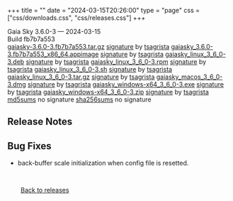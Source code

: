 +++
title = ""
date = "2024-03-15T20:26:00"
type = "page"
css = ["css/downloads.css", "css/releases.css"]
+++

<div class="download-container">
<div id="download-title">
<i class="fa-solid fa-tag"></i>
Gaia Sky <span class="downloads-version">3.6.0-3</span> — <i class="fa-solid fa-clock"></i>
<time class="downloads-releasedate" datetime="2024-03-15T20:26:00" title="Published: 2024-03-15T20:26:00">2024-03-15</time></div>
<div class="downloads-build">Build fb7b7a553</div>
<div class="download-section">
<a href="https://gaia.ari.uni-heidelberg.de/gaiasky/releases/3.6.0-3.fb7b7a553/gaiasky-3.6.0-3.fb7b7a553.tar.gz" class="download-button">gaiasky-3.6.0-3.fb7b7a553.tar.gz</a>
<span class="signature">
<a href="https://gaia.ari.uni-heidelberg.de/gaiasky/releases/3.6.0-3.fb7b7a553/gaiasky-3.6.0-3.fb7b7a553.tar.gz.sig">signature</a>  by  <a href="https://keyserver.ubuntu.com/pks/lookup?search=0x448C2B189756743013D5F7C22FD2A59C1D734C1F&fingerprint=on&op=index">tsagrista</a>
</span>
<a href="https://gaia.ari.uni-heidelberg.de/gaiasky/releases/3.6.0-3.fb7b7a553/gaiasky_3.6.0-3.fb7b7a553_x86_64.appimage" class="download-button">gaiasky_3.6.0-3.fb7b7a553_x86_64.appimage</a>
<span class="signature">
<a href="https://gaia.ari.uni-heidelberg.de/gaiasky/releases/3.6.0-3.fb7b7a553/gaiasky_3.6.0-3.fb7b7a553_x86_64.appimage.sig">signature</a>  by  <a href="https://keyserver.ubuntu.com/pks/lookup?search=0x448C2B189756743013D5F7C22FD2A59C1D734C1F&fingerprint=on&op=index">tsagrista</a>
</span>
<a href="https://gaia.ari.uni-heidelberg.de/gaiasky/releases/3.6.0-3.fb7b7a553/gaiasky_linux_3_6_0-3.deb" class="download-button">gaiasky_linux_3_6_0-3.deb</a>
<span class="signature">
<a href="https://gaia.ari.uni-heidelberg.de/gaiasky/releases/3.6.0-3.fb7b7a553/gaiasky_linux_3_6_0-3.deb.sig">signature</a>  by  <a href="https://keyserver.ubuntu.com/pks/lookup?search=0x448C2B189756743013D5F7C22FD2A59C1D734C1F&fingerprint=on&op=index">tsagrista</a>
</span>
<a href="https://gaia.ari.uni-heidelberg.de/gaiasky/releases/3.6.0-3.fb7b7a553/gaiasky_linux_3_6_0-3.rpm" class="download-button">gaiasky_linux_3_6_0-3.rpm</a>
<span class="signature">
<a href="https://gaia.ari.uni-heidelberg.de/gaiasky/releases/3.6.0-3.fb7b7a553/gaiasky_linux_3_6_0-3.rpm.sig">signature</a>  by  <a href="https://keyserver.ubuntu.com/pks/lookup?search=0x448C2B189756743013D5F7C22FD2A59C1D734C1F&fingerprint=on&op=index">tsagrista</a>
</span>
<a href="https://gaia.ari.uni-heidelberg.de/gaiasky/releases/3.6.0-3.fb7b7a553/gaiasky_linux_3_6_0-3.sh" class="download-button">gaiasky_linux_3_6_0-3.sh</a>
<span class="signature">
<a href="https://gaia.ari.uni-heidelberg.de/gaiasky/releases/3.6.0-3.fb7b7a553/gaiasky_linux_3_6_0-3.sh.sig">signature</a>  by  <a href="https://keyserver.ubuntu.com/pks/lookup?search=0x448C2B189756743013D5F7C22FD2A59C1D734C1F&fingerprint=on&op=index">tsagrista</a>
</span>
<a href="https://gaia.ari.uni-heidelberg.de/gaiasky/releases/3.6.0-3.fb7b7a553/gaiasky_linux_3_6_0-3.tar.gz" class="download-button">gaiasky_linux_3_6_0-3.tar.gz</a>
<span class="signature">
<a href="https://gaia.ari.uni-heidelberg.de/gaiasky/releases/3.6.0-3.fb7b7a553/gaiasky_linux_3_6_0-3.tar.gz.sig">signature</a>  by  <a href="https://keyserver.ubuntu.com/pks/lookup?search=0x448C2B189756743013D5F7C22FD2A59C1D734C1F&fingerprint=on&op=index">tsagrista</a>
</span>
<a href="https://gaia.ari.uni-heidelberg.de/gaiasky/releases/3.6.0-3.fb7b7a553/gaiasky_macos_3_6_0-3.dmg" class="download-button">gaiasky_macos_3_6_0-3.dmg</a>
<span class="signature">
<a href="https://gaia.ari.uni-heidelberg.de/gaiasky/releases/3.6.0-3.fb7b7a553/gaiasky_macos_3_6_0-3.dmg.sig">signature</a>  by  <a href="https://keyserver.ubuntu.com/pks/lookup?search=0x448C2B189756743013D5F7C22FD2A59C1D734C1F&fingerprint=on&op=index">tsagrista</a>
</span>
<a href="https://gaia.ari.uni-heidelberg.de/gaiasky/releases/3.6.0-3.fb7b7a553/gaiasky_windows-x64_3_6_0-3.exe" class="download-button">gaiasky_windows-x64_3_6_0-3.exe</a>
<span class="signature">
<a href="https://gaia.ari.uni-heidelberg.de/gaiasky/releases/3.6.0-3.fb7b7a553/gaiasky_windows-x64_3_6_0-3.exe.sig">signature</a>  by  <a href="https://keyserver.ubuntu.com/pks/lookup?search=0x448C2B189756743013D5F7C22FD2A59C1D734C1F&fingerprint=on&op=index">tsagrista</a>
</span>
<a href="https://gaia.ari.uni-heidelberg.de/gaiasky/releases/3.6.0-3.fb7b7a553/gaiasky_windows-x64_3_6_0-3.zip" class="download-button">gaiasky_windows-x64_3_6_0-3.zip</a>
<span class="signature">
<a href="https://gaia.ari.uni-heidelberg.de/gaiasky/releases/3.6.0-3.fb7b7a553/gaiasky_windows-x64_3_6_0-3.zip.sig">signature</a>  by  <a href="https://keyserver.ubuntu.com/pks/lookup?search=0x448C2B189756743013D5F7C22FD2A59C1D734C1F&fingerprint=on&op=index">tsagrista</a>
</span>
<a href="https://gaia.ari.uni-heidelberg.de/gaiasky/releases/3.6.0-3.fb7b7a553/md5sums" class="download-button">md5sums</a>
<span class="signature">no signature</span>
<a href="https://gaia.ari.uni-heidelberg.de/gaiasky/releases/3.6.0-3.fb7b7a553/sha256sums" class="download-button">sha256sums</a>
<span class="signature">no signature</span>
</div>
</div>

<section class="release-notes">

# Release Notes


## Bug Fixes
- back-buffer scale initialization when config file is resetted.
</section>


<p class="center-text" style="padding: 30px;">
<i class="fa-solid fa-circle-arrow-left"></i> <a href="/downloads/releases">Back to releases</a>
</p>
